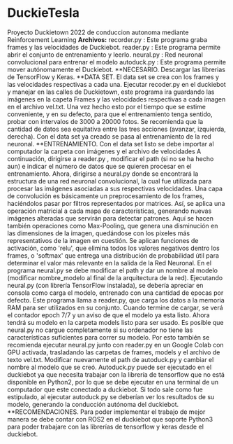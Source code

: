 # DuckieTesla
Proyecto Duckietown 2022 de conduccion autonoma mediante Reinforcement Learning
**Archivos:**
recorder.py : Este programa graba frames y las velocidades de Duckiebot.
reader.py : Este programa permite abrir el conjunto de entrenamiento y leerlo.
neural.py : Red neuronal convolucional para entrenar el modelo
autoduck.py : Este programa permite mover autónomamente el Duckiebot.
**NECESARIO.
Descargar las librerias de TensorFlow y Keras.
**DATA SET.
El data set se crea con los frames y las velocidades respectivas a cada una. Ejecutar recoder.py en el duckiebot y manejar en las calles de Duckietown, este programa ira guardando las imágenes en la capeta Frames y las velocidades respectivas a cada imagen en el archivo vel.txt.
Una vez hecho esto por el tiempo que se estime conveniente, y en su defecto, para que el entrenamiento tenga sentido, probar con intervalos de 3000 a 20000 fotos. Se recomienda que la cantidad de datos sea equitativa entre las tres acciones (avanzar, izquierda, derecha).
Con el data set ya creado se pasa al entrenamiento de la red neuronal.
**ENTRENAMIENTO.
Con el data set listo se debe importar al computador la carpeta con imágenes y el archivo de velocidades
A continuación, dirigirse a reader.py , modificar el path (si no se ha hecho aun) e indicar el número de datos que se quieren procesar en el entrenamiento.
Ahora, dirigirse a neural.py donde se encontrará la estructura de una red neuronal convolucional, la cual fue utilizada para procesar las imágenes asociadas a sus respectivas velocidades. Una capa de convolución es básicamente un preprocesamiento de los frames, haciéndolos pasar por filtros representados por matrices. Así, se aplica una operación matricial a cada mapa de características, generando nuevas imágenes alteradas que servirán para detectar patrones. Aquí se hacen también operaciones como Max-Pooling, que genera una disminución en las dimensiones de la imagen, quedándose con los pixeles más representativos de la imagen en cuestión. Se aplican funciones de activación, como 'relu', que elimina todos los valores negativos dentro los frames, o 'softmax' que entrega una distribución de probabilidad útil para determinar el valor más relevante en la salida de la Red Neuronal.
En el programa neural.py se debe modificar el path y dar un nombre al modelo (modificar nombre_modelo al final de la arquitectura de la red). Ejecutando neural.py (con librería TensorFlow instalada), se debería apreciar en consola como carga el modelo, entrenado con una cantidad de epocas por defecto. Este programa llama a reader.py, que carga los datos a la memoria RAM para ser utilizados en su conjunto. Cuando termine de cargar, se verá el contador epoch 7/7 y un aviso de que el modelo ya esta listo. Ahora tendrá su modelo en la carpeta models listo para ser usado. Es posible que neural.py no cargue completamente si su ordenador no tiene las características suficientes para correr su modelo. Por esto también se recomienda ejecutar neural.py junto con reader.py en un Google Colab con GPU activada, trasladando las carpetas de frames, models y el archivo de texto vel.txt.
Modificar nuevamente el path de autoduck.py y cambiar el nombre al modelo que se creó. Autoduck.py puede ser ejecutado en el duckiebot ya que necesita trabajar con la librería de tensorflow que no está disponible en Python2, por lo que se debe ejecutar en una terminal de un computador que este conectado a duckiebot.
Si todo sale como fue estipulado, al ejecutar autoduck.py se deberían ver los resultados de su modelo, generando la conducción autónoma del duckiebot.
**RECOMENDACIONES. 
Para poder implementar el trabajo de mejor manera se debe contar con ROS2 en el duckiebot que soporte Python3 para poder trabajare con las librerías de tensorflow y keras desde el duckiebot.

